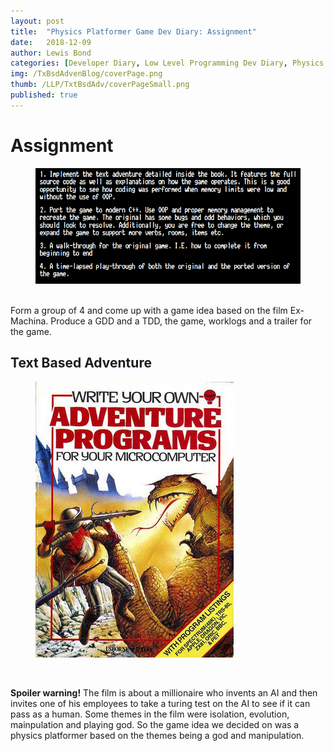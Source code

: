 ```yaml
---
layout: post
title:  "Physics Platformer Game Dev Diary: Assignment"
date:   2018-12-09
author: Lewis Bond
categories: [Developer Diary, Low Level Programming Dev Diary, Physics Platformer Dev Diary]
img: /TxBsdAdvenBlog/coverPage.png
thumb: /LLP/TxtBsdAdv/coverPageSmall.png
published: true
---
```

<!--more-->

# Assignment

<figure>
   <a href="/assets/img/blog/TxBsdAdvenBlog/aims.png"><img src="/assets/img/blog/TxBsdAdvenBlog/aims.png"></a>
	<figcaption></figcaption>
</figure>
<br/>
Form a group of 4 and come up with a game idea based on the film Ex-Machina. Produce a GDD and a TDD, the game, worklogs and a trailer for the game. 

## Text Based Adventure

<figure>
    <a href="/assets/img/blog/TxBsdAdvenBlog/coverPage.png"><img src="/assets/img/blog/TxBsdAdvenBlog/coverPage.png"></a>
    <figcaption></figcaption>
</figure>
<br/>

**Spoiler warning!** The film is about a millionaire who invents an AI and then invites one of his employees to take a turing test on the AI to see if it can pass as a human. Some themes in the film were isolation, evolution, mainpulation and playing god. So the game idea we decided on was a physics platformer based on the themes being a god and manipulation.

